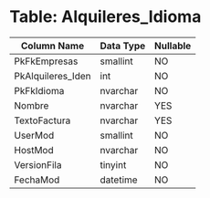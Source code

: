 # Table: Alquileres_Idioma

| Column Name | Data Type | Nullable |
|-------------|-----------|----------|
| PkFkEmpresas | smallint | NO |
| PkAlquileres_Iden | int | NO |
| PkFkIdioma | nvarchar | NO |
| Nombre | nvarchar | YES |
| TextoFactura | nvarchar | YES |
| UserMod | smallint | NO |
| HostMod | nvarchar | NO |
| VersionFila | tinyint | NO |
| FechaMod | datetime | NO |
